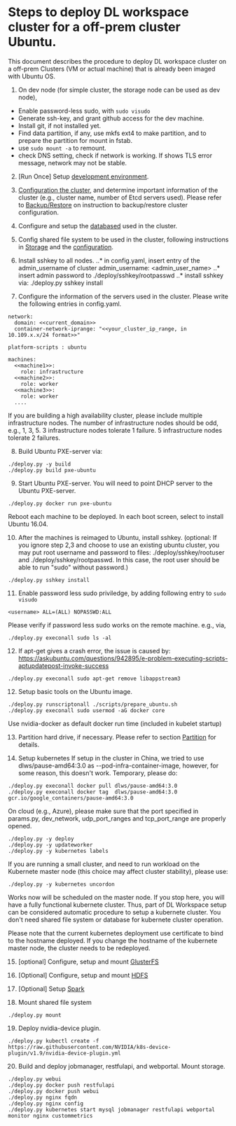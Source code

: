 # Steps to deploy DL workspace cluster for a off-prem cluster Ubuntu. 

This document describes the procedure to deploy DL workspace cluster on a off-prem Clusters (VM or actual machine) that is already been imaged with Ubuntu OS.

1. On dev node (for simple cluster, the storage node can be used as dev node), 
* Enable password-less sudo, with ```sudo visudo```
* Generate ssh-key, and grant github access for the dev machine.
* Install git, if not installed yet.
* Find data partition, if any, use mkfs ext4 to make partition, and to prepare the partition for mount in fstab.
* use ```sudo mount -a``` to remount.
* check DNS setting, check if network is working. If shows TLS error message, network may not be stable. 

2. [Run Once] Setup [development environment](../../DevEnvironment/Readme.md).  

3. [Configuration the cluster](../configuration/Readme.md), and determine important information of the cluster (e.g., cluster name, number of Etcd servers used). Please refer to [Backup/Restore](../Backup.md) on instruction to backup/restore cluster configuration. 

4. Configure and setup the [databased](../database/Readme.md) used in the cluster. 

5. Config shared file system to be used in the cluster, following instructions in [Storage](../Storage/Readme.md) and the [configuration](../Storage/nfs.md).

6. Install sshkey to all nodes.
..* in config.yaml, insert entry of the admin_username of cluster 
    admin_username: <admin_user_name> 
..* insert admin password to 
    ./deploy/sshkey/rootpasswd
..* install sshkey via:
    ./deploy.py sshkey install

7. Configure the information of the servers used in the cluster. Please write the following entries in config.yaml. 

  ```
  network:
    domain: <<current_domain>>
    container-network-iprange: "<<your_cluster_ip_range, in 10.109.x.x/24 format>>" 
  
  platform-scripts : ubuntu

  machines:
    <<machine1>>:
      role: infrastructure
    <<machine2>>:
      role: worker
    <<machine3>>:
      role: worker
    ....
  ```
  If you are building a high availability cluster, please include multiple infrastructure nodes. The number of infrastructure nodes should be odd, e.g., 1, 3, 5. 3 infrastructure nodes tolerate 1 failure. 5 infrastructure nodes tolerate 2 failures. 

8. Build Ubuntu PXE-server via:
  ```
  ./deploy.py -y build 
  ./deploy.py build pxe-ubuntu
  ```

9. Start Ubuntu PXE-server. You will need to point DHCP server to the Ubuntu PXE-server. 
  ```
  ./deploy.py docker run pxe-ubuntu
  ```
  Reboot each machine to be deployed. In each boot screen, select to install Ubuntu 16.04. 

10. After the machines is reimaged to Ubuntu, install sshkey. (optional: If you ignore step 2,3 and choose to use an existing ubuntu cluster, you may put root username and password to files: ./deploy/sshkey/rootuser and ./deploy/sshkey/rootpasswd. In this case, the root user should be able to run "sudo" without password.)
  ```
  ./deploy.py sshkey install
  ```

11. Enable password less sudo priviledge, by adding following entry to `sudo visudo`
  ```
  <username> ALL=(ALL) NOPASSWD:ALL
  ```
  Please verify if password less sudo works on the remote machine. e.g., via,
  ```
  ./deploy.py execonall sudo ls -al
  ```
  
12. If apt-get gives a crash error, the issue is caused by:
  https://askubuntu.com/questions/942895/e-problem-executing-scripts-aptupdatepost-invoke-success
  ```
  ./deploy.py execonall sudo apt-get remove libappstream3
  ```


12. Setup basic tools on the Ubuntu image. 
  ```
  ./deploy.py runscriptonall ./scripts/prepare_ubuntu.sh
  ./deploy.py execonall sudo usermod -aG docker core
  ```
  Use nvidia-docker as default docker run time (included in kubelet startup)

13. Partition hard drive, if necessary. Please refer to section [Partition](Repartiuion.md) for details. 

14. Setup kubernetes
  If setup in the cluster in China, we tried to use dlws/pause-amd64:3.0 as --pod-infra-container-image, however, for some reason, this doesn't work. Temporary, please do:
  ```
  ./deploy.py execonall docker pull dlws/pause-amd64:3.0
  ./deploy.py execonall docker tag  dlws/pause-amd64:3.0 gcr.io/google_containers/pause-amd64:3.0
  ```
  On cloud (e.g., Azure), please make sure that the port specified in params.py, dev_network, udp_port_ranges and tcp_port_range are properly opened.
  ```
  ./deploy.py -y deploy
  ./deploy.py -y updateworker
  ./deploy.py -y kubernetes labels
  ```
  If you are running a small cluster, and need to run workload on the Kubernete master node (this choice may affect cluster stability), please use:
  ```
  ./deploy.py -y kubernetes uncordon
  ```
  Works now will be scheduled on the master node. If you stop here, you will have a fully functional kubernete cluster. Thus, part of DL Workspace setup can be considered automatic procedure to setup a kubernete cluster. You don't need shared file system or database for kubernete cluster operation. 

  Please note that the current kubernetes deployment use certificate to bind to the hostname deployed. If you change the hostname of the kubernete master node, the cluster needs to be redeployed.
  
15. [optional] Configure, setup and mount [GlusterFS](../Storage/GlusterFS.md)
16. [Optional] Configure, setup and mount [HDFS](../Storage/hdfs.md)
17. [Optional] Setup [Spark](../Storage/spark.md)

18. Mount shared file system
  ```
  ./deploy.py mount
  ```
19. Deploy nvidia-device plugin. 
  ```
  ./deploy.py kubectl create -f https://raw.githubusercontent.com/NVIDIA/k8s-device-plugin/v1.9/nvidia-device-plugin.yml
  ```

20. Build and deploy jobmanager, restfulapi, and webportal. Mount storage.
  ```
  ./deploy.py webui
  ./deploy.py docker push restfulapi
  ./deploy.py docker push webui
  ./deploy.py nginx fqdn
  ./deploy.py nginx config
  ./deploy.py kubernetes start mysql jobmanager restfulapi webportal monitor nginx custommetrics
  ```
